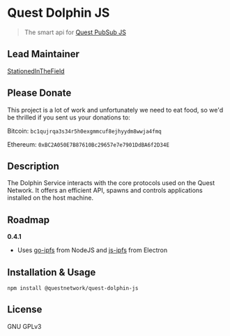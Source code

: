 # Quest Dolphin JS
> The smart api for [Quest PubSub JS](https://github.com/QuestNetwork/quest-pubsub-js)

## Lead Maintainer

[StationedInTheField](https://github.com/StationedInTheField)

## Please Donate
This project is a lot of work and unfortunately we need to eat food, so we'd be thrilled if you sent us your donations to:

Bitcoin:
`bc1qujrqa3s34r5h0exgmmcuf8ejhyydm8wwja4fmq`

Ethereum:
`0xBC2A050E7B87610Bc29657e7e7901DdBA6f2D34E`


## Description

The Dolphin Service interacts with the core protocols used on the Quest Network. 
It offers an efficient API, spawns and controls applications installed on the host machine.

## Roadmap

**0.4.1**
 - Uses [go-ipfs](https://github.com/ipfs/go-ipfs) from NodeJS and [js-ipfs](https://github.com/ipfs/js-ipfs) from Electron

## Installation & Usage
```npm install @questnetwork/quest-dolphin-js```

## License

GNU GPLv3
